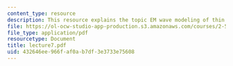 ```yaml
---
content_type: resource
description: This resource explains the topic EM wave modeling of thin films.
file: https://ol-ocw-studio-app-production.s3.amazonaws.com/courses/2-58j-radiative-transfer-spring-2006/432646ee966faf0ab7df3e3733e75608_lecture7.pdf
file_type: application/pdf
resourcetype: Document
title: lecture7.pdf
uid: 432646ee-966f-af0a-b7df-3e3733e75608
---
```

